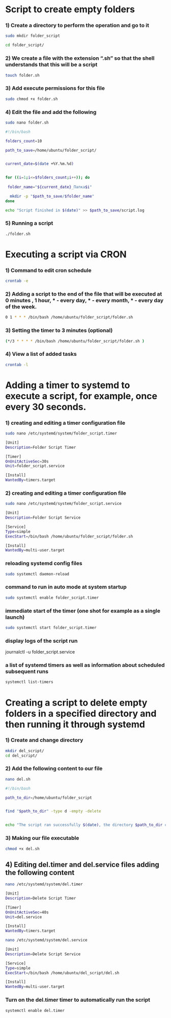 # Script to create empty folders 

### 1) Create a directory to perform the operation and go to it
```bash
sudo mkdir folder_script
```
```bash
cd folder_script/ 
```
### 2) We create a file with the extension “.sh” so that the shell understands that this will be a script
```bash
touch folder.sh
```
### 3) Add execute permissions for this file
```bash
sudo chmod +x folder.sh  
```
### 4) Edit the file and add the following
```bash
sudo nano folder.sh 
```
```bash
#!/bin/bash  

folders_count=10

path_to_save=/home/ubuntu/folder_script/


current_date=$(date +%Y.%m.%d)


for ((i=1;i<=$folders_count;i++)); do
 
 folder_name="${current_date}_Папка$i"

  mkdir -p "$path_to_save/$folder_name"
done

echo "Script finished in $(date)" >> $path_to_save/script.log
```



### 5) Running a script
```bash
./folder.sh 
```

# Executing a script via CRON

### 1) Command to edit cron schedule
```bash
crontab -e 
```
### 2) Adding a script to the end of the file that will be executed at 0 minutes , 1 hour, * - every day, * - every month, * - every day of the week.
```bash
0 1 * * * /bin/bash /home/ubuntu/folder_script/folder.sh 
```
### 3) Setting the timer to 3 minutes (optional)
```bash
(*/3 * * * * /bin/bash /home/ubuntu/folder_script/folder.sh ) 
```
### 4) View a list of added tasks
```bash
crontab -l
```




# Adding a timer to systemd to execute a script, for example, once every 30 seconds.
### 1) creating and editing a timer configuration file
 ```bash
 sudo nano /etc/systemd/system/folder_script.timer 
```
```bash
[Unit]
Description=Folder Script Timer

[Timer]  
OnUnitActiveSec=30s 
Unit=folder_script.service  

[Install]  
WantedBy=timers.target  
```
### 2) creating and editing a timer configuration file
 ```bash
 sudo nano /etc/systemd/system/folder_script.service
 ```
 
```bash
[Unit]
Description=Folder Script Service 

[Service]  
Type=simple  
ExecStart=/bin/bash /home/ubuntu/folder_script/folder.sh 

[Install]
WantedBy=multi-user.target 
```

 ### reloading systemd config files
 ```bash
 sudo systemctl daemon-reload 
 ```
 ### command to run in auto mode at system startup
 ```bash
 sudo systemctl enable folder_script.timer
 ```
 ### immediate start of the timer (one shot for example as a single launch)
 ```bash
 sudo systemctl start folder_script.timer 
 ```
 ### display logs of the script run
 journalctl -u folder_script.service 
 ### a list of systemd timers as well as information about scheduled subsequent runs
 ```bash
 systemctl list-timers 
```

# Creating a script to delete empty folders in a specified directory and then running it through systemd
### 1) Create and change directory
```bash
mkdir del_script/
cd del_script/
```
### 2) Add the following content to our file
```bash
nano del.sh
```
```bash
#!/bin/bash

path_to_dir=/home/ubuntu/folder_script


find "$path_to_dir" -type d -empty -delete


echo "The script ran successfully $(date), the directory $path_to_dir cleared of empty folders" >>/home/ubuntu/del_script/del.log
```

### 3) Making our file executable
```bash
chmod +x del.sh
```
## 4) Editing del.timer and del.service files adding the following content
```bash
nano /etc/systemd/system/del.timer
```
```bash
[Unit]
Description=Delete Script Timer

[Timer]
OnUnitActiveSec=40s
Unit=del.service

[Install]
WantedBy=timers.target
```

```bash
nano /etc/systemd/system/del.service
```
```bash
[Unit]
Description=Delete Script Service

[Service]
Type=simple
ExecStart=/bin/bash /home/ubuntu/del_script/del.sh

[Install]
WantedBy=multi-user.target
```
### Turn on the del.timer timer to automatically run the script
```bash
systemctl enable del.timer
```
